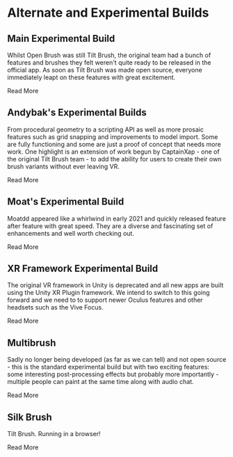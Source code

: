# Alternate and Experimental Builds

## Main Experimental Build

Whilst Open Brush was still Tilt Brush, the original team had a bunch of features and brushes they felt weren't quite ready to be released in the official app. As soon as Tilt Brush was made open source, everyone immediately leapt on these features with great excitement. 

Read More

## Andybak's Experimental Builds

From procedural geometry to a scripting API as well as more prosaic features such as grid snapping and improvements to model import. Some are fully functioning and some are just a proof of concept that needs more work. One highlight is an extension of work begun by CaptainXap - one of the original Tilt Brush team - to add the ability for users to create their own brush variants without ever leaving VR.

Read More

## Moat's Experimental Build

Moatdd appeared like a whirlwind in early 2021 and quickly released feature after feature with great speed. They are a diverse and fascinating set of enhancements and well worth checking out.

Read More

## XR Framework Experimental Build

The original VR framework in Unity is deprecated and all new apps are built using the Unity XR Plugin framework. We intend to switch to this going forward and we need to to support newer Oculus features and other headsets such as the Vive Focus.

Read More

## Multibrush

Sadly no longer being developed \(as far as we can tell\) and not open source - this is the standard experimental build but with two exciting features: some interesting post-processing effects but probably more importantly - multiple people can paint at the same time along with audio chat.

Read More

## Silk Brush

Tilt Brush. Running in a browser!

Read More



